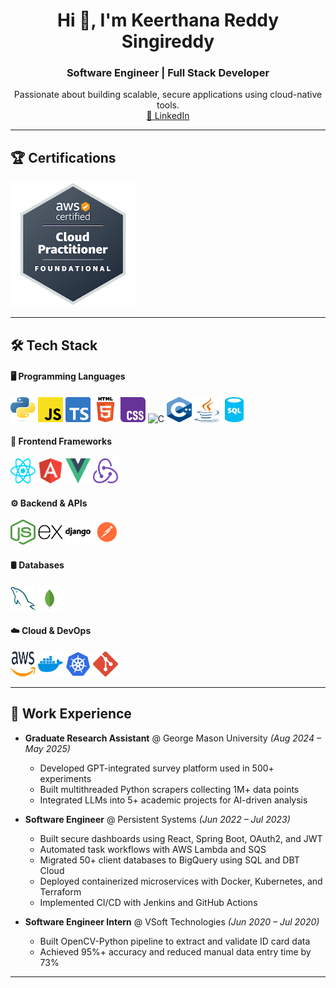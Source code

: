 <!--
**Banudeep/Banudeep** is a ✨ _special_ ✨ repository because its `README.md` (this file) appears on your GitHub profile.

Here are some ideas to get you started:

- 🔭 I’m currently working on ...
- 🌱 I’m currently learning ...
- 👯 I’m looking to collaborate on ...
- 🤔 I’m looking for help with ...
- 💬 Ask me about ...
- 📫 How to reach me: ...
- 😄 Pronouns: ...
- ⚡ Fun fact: ...
-->

<h1 align="center">Hi 👋, I'm Keerthana Reddy Singireddy</h1>
<h3 align="center">Software Engineer | Full Stack Developer</h3>

<p align="center">
  Passionate about building scalable, secure applications using cloud-native tools.
  <br> 
  <a href="https://www.linkedin.com/in/keerthana-reddy-singireddy-337157215/">💼 LinkedIn</a>
</p>

---

## 🏆 Certifications
<p align="left">
  <a href="https://www.credly.com/badges/32016649-1228-4a3a-a6e7-e4089170caf4/public_url">
    <img src="images/aws-ccp.png" alt="AWS Cloud Practitioner" height="200px" width="200px"/>
  </a>
</p>

---

## 🛠️ Tech Stack

#### 🖥️ Programming Languages
<p align="left">
  <img src="images/python-logo-only.svg" alt="Python" width="40" height="40"/>
  <img src="images/javascript-logo-svgrepo-com.svg" alt="JavaScript" width="40" height="40"/>
  <img src="images/ts-logo-256.svg" alt="TypeScript" width="40" height="40"/>
  <img src="images/HTML5_logo_and_wordmark.svg" alt="HTML" width="40" height="40"/>
  <img src="images/Official_CSS_Logo.svg.png" alt="CSS" width="40" height="40"/>
  <img src="images/C_Programming_Language.svg.png" alt="C" width="40" height="40"/>
  <img src="images/ISO_C++_Logo.svg.png" alt="C++" width="40" height="40"/>
  <img src="images/java.svg" alt="Java" width="40" height="40"/>
  <img src="images/sql-database-generic-svgrepo-com.svg" alt="SQL" width="40" height="40"/>
</p>

#### 🧩 Frontend Frameworks
<p align="left">
  <img src="images/react.svg" alt="React" width="40" height="40"/>
  <img src="images/icons8-angular-96.png" alt="Angular" width="40" height="40"/>
  <img src="images/Vue.js_Logo_2.svg.png" alt="Vue" width="40" height="40"/>
  <img src="images/redux.svg" alt="Redux" width="40" height="40"/>
</p>

#### ⚙️ Backend & APIs
<p align="left">
  <img src="images/node-js.svg" alt="Node.js" width="40" height="40"/>
  <img src="images/express-original.svg" alt="Express.js" width="40" height="40"/>
  <img src="images/django.png" alt="Django" width="40" height="40"/>
  <img src="images/postman.svg" alt="Postman" width="40" height="40"/>
</p>

#### 🛢️ Databases
<p align="left">
  <img src="images/mysql-logo-pure.svg" alt="MySQL" width="40" height="40"/>
  <img src="images/mongodb-icon-1.svg" alt="MongoDB" width="40" height="40"/>
</p>

#### ☁️ Cloud & DevOps
<p align="left">
  <img src="images/aws-2.svg" alt="AWS" width="40" height="40"/>
  <img src="images/docker-4.svg" alt="Docker" width="40" height="40"/>
  <img src="images/kubernets.svg" alt="Kubernetes" width="40" height="40"/>
  <img src="images/git-icon.svg" alt="Git" width="40" height="40"/>
</p>

---

## 💼 Work Experience

- **Graduate Research Assistant** @ George Mason University _(Aug 2024 – May 2025)_
  - Developed GPT-integrated survey platform used in 500+ experiments
  - Built multithreaded Python scrapers collecting 1M+ data points
  - Integrated LLMs into 5+ academic projects for AI-driven analysis

- **Software Engineer** @ Persistent Systems _(Jun 2022 – Jul 2023)_
  - Built secure dashboards using React, Spring Boot, OAuth2, and JWT
  - Automated task workflows with AWS Lambda and SQS
  - Migrated 50+ client databases to BigQuery using SQL and DBT Cloud
  - Deployed containerized microservices with Docker, Kubernetes, and Terraform
  - Implemented CI/CD with Jenkins and GitHub Actions

- **Software Engineer Intern** @ VSoft Technologies _(Jun 2020 – Jul 2020)_
  - Built OpenCV-Python pipeline to extract and validate ID card data
  - Achieved 95%+ accuracy and reduced manual data entry time by 73%

---

